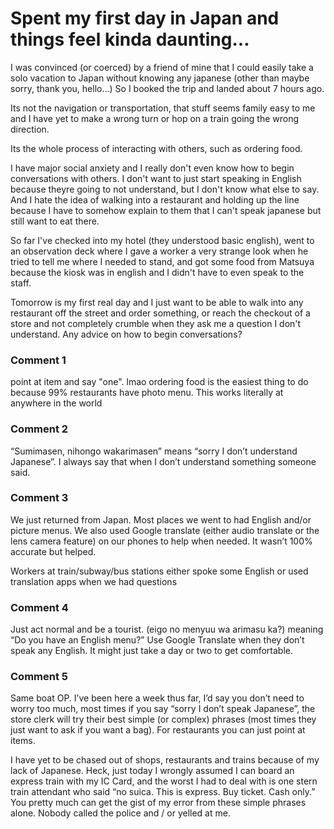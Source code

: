 # Spent my first day in Japan and things feel kinda daunting...

I was convinced (or coerced) by a friend of mine that I could easily take a solo vacation to Japan without knowing any japanese (other than maybe sorry, thank you, hello...) So I booked the trip and landed about 7 hours ago.


Its not the navigation or transportation, that stuff seems family easy to me and I have yet to make a wrong turn or hop on a train going the wrong direction.


Its the whole process of interacting with others, such as ordering food. 


I have major social anxiety and I really don't even know how to begin conversations with others. I don't want to just start speaking in English because theyre going to not understand, but I don't know what else to say. And I hate the idea of walking into a restaurant and holding up the line because I have to somehow explain to them that I can't speak japanese but still want to eat there.


So far I've checked into my hotel (they understood basic english), went to an observation deck where I gave a worker a very strange look when he tried to tell me where I needed to stand, and got some food from Matsuya because the kiosk was in english and I didn't have to even speak to the staff.

Tomorrow is my first real day and I just want to be able to walk into any restaurant off the street and order something, or reach the checkout of a store and not completely crumble when they ask me a question I don't understand. Any advice on how to begin conversations?

### Comment 1

point at item and say "one". lmao ordering food is the easiest thing to do because 99% restaurants have photo menu. This works literally at anywhere in the world

### Comment 2

“Sumimasen, nihongo wakarimasen” means “sorry I don’t understand Japanese”. I always say that when I don’t understand something someone said.

### Comment 3

We just returned from Japan. Most places we went to had English and/or picture menus. We also used Google translate (either audio translate or the lens camera feature) on our phones to help when needed. It wasn’t 100% accurate but helped.

Workers at train/subway/bus stations either spoke some English or used translation apps when we had questions

### Comment 4

Just act normal and be a tourist. (eigo no menyuu wa arimasu ka?) meaning “Do you have an English menu?” Use Google Translate when they don’t speak any English. It might just take a day or two to get comfortable.

### Comment 5

Same boat OP. I’ve been here a week thus far, I’d say you don’t need to worry too much, most times if you say “sorry I don’t speak Japanese”, the store clerk will try their best simple (or complex) phrases (most times they just want to ask if you want a bag). For restaurants you can just point at items. 

I have yet to be chased out of shops, restaurants and trains because of my lack of Japanese. Heck, just today I wrongly assumed I can board an express train with my IC Card, and the worst I had to deal with is one stern train attendant who said “no suica. This is express. Buy ticket. Cash only.” You pretty much can get the gist of my error from these simple phrases alone. Nobody called the police and / or yelled at me.

